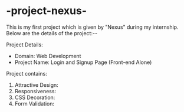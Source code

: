 # -project-nexus-
This is my first project which is given by "Nexus" during my internship. Below are the details of the project:--

Project Details:
- Domain: Web Development
- Project Name: Login and Signup Page (Front-end Alone)
     
Project contains:
1. Attractive Design:  
2. Responsiveness:
3. CSS Decoration:
4. Form Validation:
